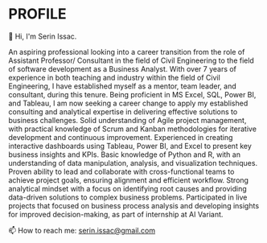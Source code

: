 # PROFILE
👋 Hi, I'm Serin Issac.

An aspiring professional looking into a career transition from the role of Assistant Professor/ Consultant in the field of Civil Engineering to the field of software development as a Business Analyst. With over 7 years of experience in both teaching and industry within the field of Civil Engineering, I have established myself as a mentor, team leader, and consultant, during this tenure. Being proficient in MS Excel, SQL, Power BI, and Tableau, I am now seeking a career change to apply my established consulting and analytical expertise in delivering effective solutions to business challenges. Solid understanding of Agile project management, with practical knowledge of Scrum and Kanban methodologies for iterative development and continuous improvement. Experienced in creating interactive dashboards using Tableau, Power BI, and Excel to present key business insights and KPIs. Basic knowledge of Python and R, with an understanding of data manipulation, analysis, and visualization techniques. Proven ability to lead and collaborate with cross-functional teams to achieve project goals, ensuring alignment and efficient workflow. Strong analytical mindset with a focus on identifying root causes and providing data-driven solutions to complex business problems. Participated in live projects that focused on business process analysis and developing insights for improved decision-making, as part of internship at AI Variant.

📫 How to reach me: serin.issac@gmail.com
